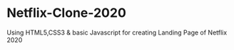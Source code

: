 # Netflix-Clone-2020
Using HTML5,CSS3 &amp; basic Javascript for creating Landing Page of Netflix 2020
